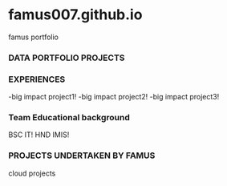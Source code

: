 # famus007.github.io
famus portfolio
### DATA PORTFOLIO PROJECTS


### EXPERIENCES
-big impact project1!
-big impact project2!
-big impact project3!
### Team Educational background
BSC IT!
HND IMIS!
### PROJECTS UNDERTAKEN BY FAMUS
cloud projects
